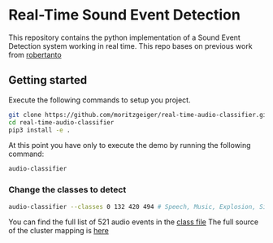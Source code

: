 # Real-Time Sound Event Detection

This repository contains the python implementation of a Sound Event Detection system working in real time. 
This repo bases on previous work from [robertanto](https://github.com/robertanto/Real-Time-Sound-Event-Detection)

## Getting started

Execute the following commands to setup you project.

```bash 
git clone https://github.com/moritzgeiger/real-time-audio-classifier.git
cd real-time-audio-classifier
pip3 install -e . 
```

At this point you have only to execute the demo by running the following command:

```bash 
audio-classifier
```

### Change the classes to detect


```bash
audio-classifier --classes 0 132 420 494 # Speech, Music, Explosion, Silence 
```

You can find the full list of 521 audio events in the [class file](./src/audio_classifier/data/audioset_class_map.csv)
The full source of the cluster mapping is [here](https://github.com/audioset/ontology/blob/master/ontology.json)
